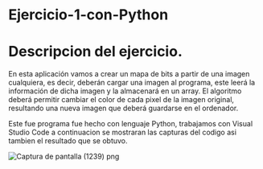 # Ejercicio-1-con-Python
# Descripcion del ejercicio.
En esta aplicación vamos a crear un mapa de bits a partir de una imagen cualquiera,
es decir, deberán cargar una imagen al programa, este leerá la información de dicha imagen y la
almacenará en un array. El algoritmo deberá permitir cambiar el color de cada pixel de la imagen
original, resultando una nueva imagen que deberá guardarse en el ordenador.

Este fue programa fue hecho con lenguaje Python, trabajamos con Visual Studio Code a continuacion se mostraran las capturas del codigo asi tambien el resultado que se obtuvo.

![Captura de pantalla (1239) png](https://user-images.githubusercontent.com/71051834/132927753-a2e6c71c-6f03-4d93-94a6-43251994d29f.jpg)
